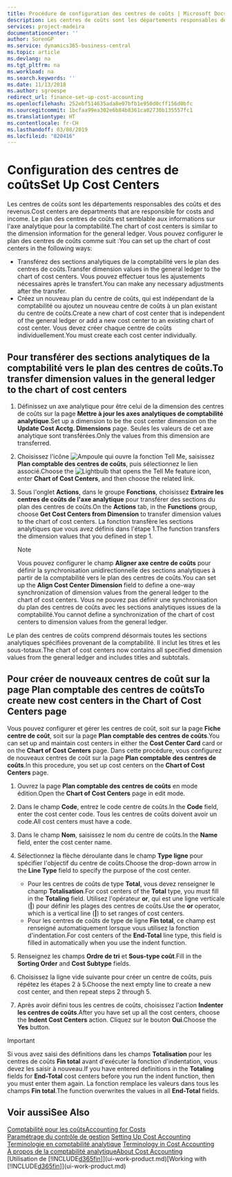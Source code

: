 ```yaml
---
title: Procédure de configuration des centres de coûts | Microsoft Docs
description: Les centres de coûts sont les départements responsables des coûts et des revenus. Le plan des centres de coûts est semblable aux informations sur l'axe analytique pour la comptabilité.
services: project-madeira
documentationcenter: ''
author: SorenGP
ms.service: dynamics365-business-central
ms.topic: article
ms.devlang: na
ms.tgt_pltfrm: na
ms.workload: na
ms.search.keywords: ''
ms.date: 11/13/2018
ms.author: sgroespe
redirect_url: finance-set-up-cost-accounting
ms.openlocfilehash: 252ebf514635ada8e07bfb1e950d0cff156d0bfc
ms.sourcegitcommit: 1bcfaa99ea302e6b84b8361ca02730b135557fc1
ms.translationtype: HT
ms.contentlocale: fr-CH
ms.lasthandoff: 03/08/2019
ms.locfileid: "820416"
---
```

# <a name="set-up-cost-centers"></a><span data-ttu-id="f75a6-104">Configuration des centres de coûts</span><span class="sxs-lookup"><span data-stu-id="f75a6-104">Set Up Cost Centers</span></span>
<span data-ttu-id="f75a6-105">Les centres de coûts sont les départements responsables des coûts et des revenus.</span><span class="sxs-lookup"><span data-stu-id="f75a6-105">Cost centers are departments that are responsible for costs and income.</span></span> <span data-ttu-id="f75a6-106">Le plan des centres de coûts est semblable aux informations sur l'axe analytique pour la comptabilité.</span><span class="sxs-lookup"><span data-stu-id="f75a6-106">The chart of cost centers is similar to the dimension information for the general ledger.</span></span> <span data-ttu-id="f75a6-107">Vous pouvez configurer le plan des centres de coûts comme suit :</span><span class="sxs-lookup"><span data-stu-id="f75a6-107">You can set up the chart of cost centers in the following ways:</span></span>  

-   <span data-ttu-id="f75a6-108">Transférez des sections analytiques de la comptabilité vers le plan des centres de coûts.</span><span class="sxs-lookup"><span data-stu-id="f75a6-108">Transfer dimension values in the general ledger to the chart of cost centers.</span></span> <span data-ttu-id="f75a6-109">Vous pouvez effectuer tous les ajustements nécessaires après le transfert.</span><span class="sxs-lookup"><span data-stu-id="f75a6-109">You can make any necessary adjustments after the transfer.</span></span>  
-   <span data-ttu-id="f75a6-110">Créez un nouveau plan du centre de coûts, qui est indépendant de la comptabilité ou ajoutez un nouveau centre de coûts à un plan existant du centre de coûts.</span><span class="sxs-lookup"><span data-stu-id="f75a6-110">Create a new chart of cost center that is independent of the general ledger or add a new cost center to an existing chart of cost center.</span></span> <span data-ttu-id="f75a6-111">Vous devez créer chaque centre de coûts individuellement.</span><span class="sxs-lookup"><span data-stu-id="f75a6-111">You must create each cost center individually.</span></span>  

## <a name="to-transfer-dimension-values-in-the-general-ledger-to-the-chart-of-cost-centers"></a><span data-ttu-id="f75a6-112">Pour transférer des sections analytiques de la comptabilité vers le plan des centres de coûts.</span><span class="sxs-lookup"><span data-stu-id="f75a6-112">To transfer dimension values in the general ledger to the chart of cost centers</span></span>  
1.  <span data-ttu-id="f75a6-113">Définissez un axe analytique pour être celui de la dimension des centres de coûts sur la page **Mettre à jour les axes analytiques de comptabilité analytique**.</span><span class="sxs-lookup"><span data-stu-id="f75a6-113">Set up a dimension to be the cost center dimension on the **Update Cost Acctg. Dimensions** page.</span></span> <span data-ttu-id="f75a6-114">Seules les valeurs de cet axe analytique sont transférées.</span><span class="sxs-lookup"><span data-stu-id="f75a6-114">Only the values from this dimension are transferred.</span></span>  
2.  <span data-ttu-id="f75a6-115">Choisissez l'icône ![Ampoule qui ouvre la fonction Tell Me](media/ui-search/search_small.png "Dites-moi ce que vous voulez faire"), saisissez **Plan comptable des centres de coûts**, puis sélectionnez le lien associé.</span><span class="sxs-lookup"><span data-stu-id="f75a6-115">Choose the ![Lightbulb that opens the Tell Me feature](media/ui-search/search_small.png "Tell me what you want to do") icon, enter **Chart of Cost Centers**, and then choose the related link.</span></span>  
3.  <span data-ttu-id="f75a6-116">Sous l'onglet **Actions**, dans le groupe **Fonctions**, choisissez **Extraire les centres de coûts de l'axe analytique** pour transférer des sections du plan des centres de coûts.</span><span class="sxs-lookup"><span data-stu-id="f75a6-116">On the **Actions** tab, in the **Functions** group, choose **Get Cost Centers from Dimension** to transfer dimension values to the chart of cost centers.</span></span> <span data-ttu-id="f75a6-117">La fonction transfère les sections analytiques que vous avez définis dans l'étape 1.</span><span class="sxs-lookup"><span data-stu-id="f75a6-117">The function transfers the dimension values that you defined in step 1.</span></span>  

    > [!NOTE]  
    >  <span data-ttu-id="f75a6-118">Vous pouvez configurer le champ **Aligner axe centre de coûts** pour définir la synchronisation unidirectionnelle des sections analytiques à partir de la comptabilité vers le plan des centres de coûts.</span><span class="sxs-lookup"><span data-stu-id="f75a6-118">You can set up the **Align Cost Center Dimension**  field to define a one-way synchronization of dimension values from the general ledger to the chart of cost centers.</span></span> <span data-ttu-id="f75a6-119">Vous ne pouvez pas définir une synchronisation du plan des centres de coûts avec les sections analytiques issues de la comptabilité.</span><span class="sxs-lookup"><span data-stu-id="f75a6-119">You cannot define a synchronization of the chart of cost centers to dimension values from the general ledger.</span></span>  

<span data-ttu-id="f75a6-120">Le plan des centres de coûts comprend désormais toutes les sections analytiques spécifiées provenant de la comptabilité. Il inclut les titres et les sous-totaux.</span><span class="sxs-lookup"><span data-stu-id="f75a6-120">The chart of cost centers now contains all specified dimension values from the general ledger and includes titles and subtotals.</span></span>  

## <a name="to-create-new-cost-centers-in-the-chart-of-cost-centers-page"></a><span data-ttu-id="f75a6-121">Pour créer de nouveaux centres de coût sur la page Plan comptable des centres de coûts</span><span class="sxs-lookup"><span data-stu-id="f75a6-121">To create new cost centers in the Chart of Cost Centers page</span></span>  
<span data-ttu-id="f75a6-122">Vous pouvez configurer et gérer les centres de coût, soit sur la page **Fiche centre de coût**, soit sur la page **Plan comptable des centres de coûts**.</span><span class="sxs-lookup"><span data-stu-id="f75a6-122">You can set up and maintain cost centers in either the **Cost Center Card** card or on the **Chart of Cost Centers** page.</span></span> <span data-ttu-id="f75a6-123">Dans cette procédure, vous configurez de nouveaux centres de coût sur la page **Plan comptable des centres de coûts**.</span><span class="sxs-lookup"><span data-stu-id="f75a6-123">In this procedure, you set up cost centers on the **Chart of Cost Centers** page.</span></span>  

1. <span data-ttu-id="f75a6-124">Ouvrez la page **Plan comptable des centres de coûts** en mode édition.</span><span class="sxs-lookup"><span data-stu-id="f75a6-124">Open the **Chart of Cost Centers** page in edit mode.</span></span>  
2. <span data-ttu-id="f75a6-125">Dans le champ **Code**, entrez le code centre de coûts.</span><span class="sxs-lookup"><span data-stu-id="f75a6-125">In the **Code** field, enter the cost center code.</span></span> <span data-ttu-id="f75a6-126">Tous les centres de coûts doivent avoir un code.</span><span class="sxs-lookup"><span data-stu-id="f75a6-126">All cost centers must have a code.</span></span>  
3. <span data-ttu-id="f75a6-127">Dans le champ **Nom**, saisissez le nom du centre de coûts.</span><span class="sxs-lookup"><span data-stu-id="f75a6-127">In the **Name** field, enter the cost center name.</span></span>  
4. <span data-ttu-id="f75a6-128">Sélectionnez la flèche déroulante dans le champ **Type ligne** pour spécifier l'objectif du centre de coûts.</span><span class="sxs-lookup"><span data-stu-id="f75a6-128">Choose the drop-down arrow in the **Line Type** field to specify the purpose of the cost center.</span></span>  

    - <span data-ttu-id="f75a6-129">Pour les centres de coûts de type **Total**, vous devez renseigner le champ **Totalisation**.</span><span class="sxs-lookup"><span data-stu-id="f75a6-129">For cost centers of the **Total** type, you must fill in the **Totaling** field.</span></span> <span data-ttu-id="f75a6-130">Utilisez l'opérateur **or**, qui est une ligne verticale (**&#124;**) pour définir les plages des centres de coûts.</span><span class="sxs-lookup"><span data-stu-id="f75a6-130">Use the **or** operator, which is a vertical line (**&#124;**) to set ranges of cost centers.</span></span>  
    - <span data-ttu-id="f75a6-131">Pour les centres de coûts de type de ligne **Fin total**, ce champ est renseigné automatiquement lorsque vous utilisez la fonction d'indentation.</span><span class="sxs-lookup"><span data-stu-id="f75a6-131">For cost centers of the **End-Total** line type, this field is filled in automatically when you use the indent function.</span></span>  
5.  <span data-ttu-id="f75a6-132">Renseignez les champs **Ordre de tri** et **Sous-type coût**.</span><span class="sxs-lookup"><span data-stu-id="f75a6-132">Fill in the **Sorting Order** and **Cost Subtype** fields.</span></span>  
6.  <span data-ttu-id="f75a6-133">Choisissez la ligne vide suivante pour créer un centre de coûts, puis répétez les étapes 2 à 5.</span><span class="sxs-lookup"><span data-stu-id="f75a6-133">Choose the next empty line to create a new cost center, and then repeat steps 2 through 5.</span></span>  
7.  <span data-ttu-id="f75a6-134">Après avoir défini tous les centres de coûts, choisissez l'action **Indenter les centres de coûts**.</span><span class="sxs-lookup"><span data-stu-id="f75a6-134">After you have set up all the cost centers, choose the **Indent Cost Centers** action.</span></span> <span data-ttu-id="f75a6-135">Cliquez sur le bouton **Oui**.</span><span class="sxs-lookup"><span data-stu-id="f75a6-135">Choose the **Yes** button.</span></span>  

> [!IMPORTANT]  
>  <span data-ttu-id="f75a6-136">Si vous avez saisi des définitions dans les champs **Totalisation** pour les centres de coûts **Fin total** avant d'exécuter la fonction d'indentation, vous devez les saisir à nouveau.</span><span class="sxs-lookup"><span data-stu-id="f75a6-136">If you have entered definitions in the **Totaling** fields for **End-Total** cost centers before you run the indent function, then you must enter them again.</span></span> <span data-ttu-id="f75a6-137">La fonction remplace les valeurs dans tous les champs **Fin total**.</span><span class="sxs-lookup"><span data-stu-id="f75a6-137">The function overwrites the values in all **End-Total** fields.</span></span>  

## <a name="see-also"></a><span data-ttu-id="f75a6-138">Voir aussi</span><span class="sxs-lookup"><span data-stu-id="f75a6-138">See Also</span></span>  
[<span data-ttu-id="f75a6-139">Comptabilité pour les coûts</span><span class="sxs-lookup"><span data-stu-id="f75a6-139">Accounting for Costs</span></span>](finance-manage-cost-accounting.md)  
<span data-ttu-id="f75a6-140">[Paramétrage du contrôle de gestion](finance-set-up-cost-accounting.md) </span><span class="sxs-lookup"><span data-stu-id="f75a6-140">[Setting Up Cost Accounting](finance-set-up-cost-accounting.md) </span></span>  
<span data-ttu-id="f75a6-141">[Terminologie en comptabilité analytique](finance-terminology-in-cost-accounting.md) </span><span class="sxs-lookup"><span data-stu-id="f75a6-141">[Terminology in Cost Accounting](finance-terminology-in-cost-accounting.md) </span></span>  
[<span data-ttu-id="f75a6-142">À propos de la comptabilité analytique</span><span class="sxs-lookup"><span data-stu-id="f75a6-142">About Cost Accounting</span></span>](finance-about-cost-accounting.md)  
<span data-ttu-id="f75a6-143">[Utilisation de [!INCLUDE[d365fin](includes/d365fin_md.md)]](ui-work-product.md)</span><span class="sxs-lookup"><span data-stu-id="f75a6-143">[Working with [!INCLUDE[d365fin](includes/d365fin_md.md)]](ui-work-product.md)</span></span>
